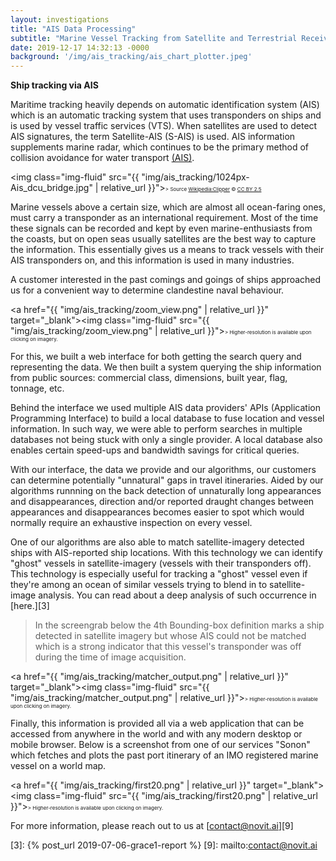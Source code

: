 ```yaml
---
layout: investigations
title: "AIS Data Processing"
subtitle: "Marine Vessel Tracking from Satellite and Terrestrial Receivers"
date: 2019-12-17 14:32:13 -0000
background: '/img/ais_tracking/ais_chart_plotter.jpeg'
---
```


**Ship tracking via AIS**

<style type="text/css">

.smalltext {
	font-size: 8px;
}

</style>


Maritime tracking heavily depends on automatic identification system (AIS) which is an automatic tracking system that uses transponders on ships and is used by vessel traffic services (VTS). When satellites are used to detect AIS signatures, the term Satellite-AIS (S-AIS) is used. AIS information supplements marine radar, which continues to be the primary method of collision avoidance for water transport [(AIS)][0].

<img class="img-fluid" src="{{ "img/ais_tracking/1024px-Ais_dcu_bridge.jpg"  | relative_url }}"><span class="smalltext">> Source [Wikipedia:Clipper][1] &copy;   [CC BY 2.5][2]</span>

Marine vessels above a certain size, which are almost all ocean-faring ones, must carry a transponder as an international requirement. Most of the time these signals can be recorded and kept by even marine-enthusiasts from the coasts, but on open seas usually satellites are the best way to capture the information. This essentially gives us a means to track vessels with their AIS transponders on, and this information is used in many industries.

A customer interested in the past comings and goings of ships approached us for a convenient way to determine clandestine naval behaviour. 

<a href="{{ "img/ais_tracking/zoom_view.png"  | relative_url }}" target="_blank"><img class="img-fluid" src="{{ "img/ais_tracking/zoom_view.png"  | relative_url }}"></a><span class="smalltext">> Higher-resolution is available upon clicking on imagery.</span>

For this, we built a web interface for both getting the search query and representing the data. We then built a system querying the ship information from public sources: commercial class, dimensions, built year, flag, tonnage, etc.

Behind the interface we used multiple AIS data providers' APIs (Application Programming Interface) to build a local database to fuse location and vessel information. In such way, we were able to perform searches in multiple databases not being stuck with only a single provider. A local database also enables certain speed-ups and bandwidth savings for critical queries.

With our interface, the data we provide and our algorithms, our customers can determine potentially "unnatural" gaps in travel itineraries. Aided by our algorithms runnning on the back detection of unnaturally long appearances and disappearances, direction and/or reported draught changes between appearances and disappearances becomes easier to spot which would normally require an exhaustive inspection on every vessel. 

One of our algorithms are also able to match satellite-imagery detected ships with AIS-reported ship locations. With this technology we can identify "ghost" vessels in satellite-imagery (vessels with their transponders off). This technology is especially useful for tracking a "ghost" vessel even if they're among an ocean of similar vessels trying to blend in to satellite-image analysis. You can read about a deep analysis of such occurrence in [here.][3]


> In the screengrab below the 4th Bounding-box definition marks a ship detected in satellite imagery but whose AIS could not be matched which is a strong indicator that this vessel's transponder was off during the time of image acquisition.

<a href="{{ "img/ais_tracking/matcher_output.png"  | relative_url }}" target="_blank"><img class="img-fluid" src="{{ "img/ais_tracking/matcher_output.png"  | relative_url }}"></a><span class="smalltext">> Higher-resolution is available upon clicking on imagery.</span>

Finally, this information is provided all via a web application that can be accessed from anywhere in the world and with any modern desktop or mobile browser. Below is a screenshot from one of our services "Sonon" which fetches and plots the past port itinerary of an IMO registered marine vessel on a world map.

<a href="{{ "img/ais_tracking/first20.png"  | relative_url }}" target="_blank"><img class="img-fluid" src="{{ "img/ais_tracking/first20.png"  | relative_url }}"></a><span class="smalltext">> Higher-resolution is available upon clicking on imagery.</span>

For more information, please reach out to us at [contact@novit.ai][9]

[0]: https://en.wikipedia.org/wiki/Automatic_identification_system
[1]: https://en.wikipedia.org/wiki/Automatic_identification_system#/media/File:Ais_dcu_bridge.jpg
[2]: https://creativecommons.org/licenses/by/2.5/
[3]: {% post_url 2019-07-06-grace1-report %}
[9]: mailto:contact@novit.ai


<script type="text/javascript">
(function() {
  var links = document.getElementsByTagName('a');
  for (var i = 0; i < links.length; i++) {
    if (/^(https?:)?\/\//.test(links[i].getAttribute('href'))) {
      links[i].target = '_blank';
    }
  }
})();
</script>